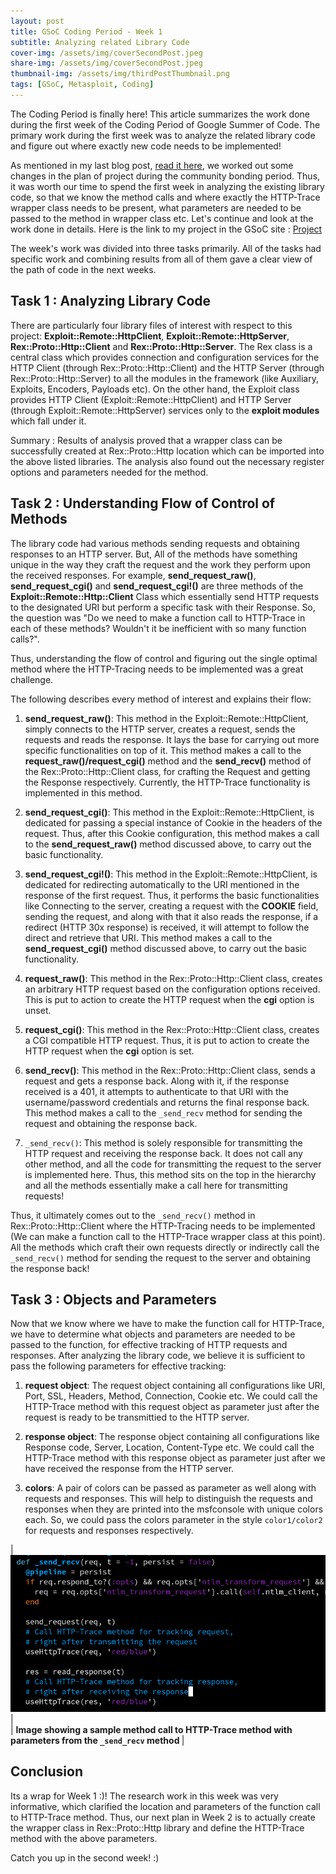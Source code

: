 ```yaml
---
layout: post
title: GSoC Coding Period - Week 1
subtitle: Analyzing related Library Code
cover-img: /assets/img/coverSecondPost.jpeg
share-img: /assets/img/coverSecondPost.jpeg
thumbnail-img: /assets/img/thirdPostThumbnail.png
tags: [GSoC, Metasploit, Coding]
---
```

  
The Coding Period is finally here! This article summarizes the work done during the first week of the Coding Period of Google Summer of Code. The primary work during the first week was to analyze the related library code and figure out where exactly new code needs to be implemented!  
  
As mentioned in my last blog post, [read it here](https://3v3ryone.github.io/gsoc/2022-06-08-community-bonding-period/), we worked out some changes in the plan of project during the community bonding period. Thus, it was worth our time to spend the first week in analyzing the existing library code, so that we know the method calls and where exactly the HTTP-Trace wrapper class needs to be present, what parameters are needed to be passed to the method in wrapper class etc. Let's continue and look at the work done in details. Here is the link to my project in the GSoC site : [Project](https://summerofcode.withgoogle.com/programs/2022/projects/I4PxrljP)  
  
The week's work was divided into three tasks primarily. All of the tasks had specific work and combining results from all of them gave a clear view of the path of code in the next weeks.  
  
## Task 1 : Analyzing Library Code  
  
There are particularly four library files of interest with respect to this project: **Exploit::Remote::HttpClient**, **Exploit::Remote::HttpServer**, **Rex::Proto::Http::Client** and **Rex::Proto::Http::Server**. The Rex class is a central class which provides connection and configuration services for the HTTP Client (through Rex::Proto::Http::Client) and the HTTP Server (through Rex::Proto::Http::Server) to all the modules in the framework (like Auxiliary, Exploits, Encoders, Payloads etc). On the other hand, the Exploit class provides HTTP Client (Exploit::Remote::HttpClient) and HTTP Server (through Exploit::Remote::HttpServer) services only to the __exploit modules__ which fall under it.
  
Summary : Results of analysis proved that a wrapper class can be successfully created at Rex::Proto::Http location which can be imported into the above listed libraries. The analysis also found out the necessary register options and parameters needed for the method.   
  
## Task 2 : Understanding Flow of Control of Methods  
  
The library code had various methods sending requests and obtaining responses to an HTTP server. But, All of the methods have something unique in the way they craft the request and the work they perform upon the received responses. For example, **send_request_raw()**, **send_request_cgi()** and **send_request_cgi!()** are three methods of the **Exploit::Remote::Http::Client** Class which essentially send HTTP requests to the designated URI but perform a specific task with their Response. So, the question was "Do we need to make a function call to HTTP-Trace in each of these methods? Wouldn't it be inefficient with so many function calls?".  
  
Thus, understanding the flow of control and figuring out the single optimal method where the HTTP-Tracing needs to be implemented was a great challenge.  
  
The following describes every method of interest and explains their flow:  
  
1. **send_request_raw()**: This method in the Exploit::Remote::HttpClient, simply connects to the HTTP server, creates a request, sends the requests and reads the response. It lays the base for carrying out more specific functionalities on top of it. This method makes a call to the **request_raw()/request_cgi()** method and the **send_recv()** method of the Rex::Proto::Http::Client class, for crafting the Request and getting the Response respectively. Currently, the HTTP-Trace functionality is implemented in this method.  
  
2. **send_request_cgi()**: This method in the Exploit::Remote::HttpClient, is dedicated for passing a special instance of Cookie in the headers of the request. Thus, after this Cookie configuration, this method makes a call to the **send_request_raw()** method discussed above, to carry out the basic functionality.
  
3. **send_request_cgi!()**: This method in the Exploit::Remote::HttpClient, is dedicated for redirecting automatically to the URI mentioned in the response of the first request. Thus, it performs the basic functionalities like Connecting to the server, creating a request with the **COOKIE** field, sending the request, and along with that it also reads the response, if a redirect (HTTP 30x response) is received, it will attempt to follow the direct and retrieve that URI. This method makes a call to the **send_request_cgi()** method discussed above, to carry out the basic functionality.
  
4. **request_raw()**: This method in the Rex::Proto::Http::Client class, creates an arbitrary HTTP request based on the configuration options received. This is put to action to create the HTTP request when the **cgi** option is unset.  
  
5. **request_cgi()**: This method in the Rex::Proto::Http::Client class, creates a CGI compatible HTTP request. Thus, it is put to action to create the HTTP request when the **cgi** option is set.  
  
6. **send_recv()**: This method in the Rex::Proto::Http::Client class, sends a request and gets a response back. Along with it, if the response received is a 401, it attempts to authenticate to that URI with the username/password credentials and returns the final response back. This method makes a call to the `_send_recv` method for sending the request and obtaining the response back.  
  
7. `_send_recv()`: This method is solely responsible for transmitting the HTTP request and receiving the response back. It does not call any other method, and all the code for transmitting the request to the server is implemented here. Thus, this method sits on the top in the hierarchy and all the methods essentially make a call here for transmitting requests!  
  
Thus, it ultimately comes out to the `_send_recv()` method in Rex::Proto::Http::Client where the HTTP-Tracing needs to be implemented (We can make a function call to the HTTP-Trace wrapper class at this point). All the methods which craft their own requests directly or indirectly call the `_send_recv()` method for sending the request to the server and obtaining the response back!
  
## Task 3 : Objects and Parameters  
  
Now that we know where we have to make the function call for HTTP-Trace, we have to determine what objects and parameters are needed to be passed to the function, for effective tracking of HTTP requests and responses. After analyzing the library code, we believe it is sufficient to pass the following parameters for effective tracking:  
  
1. **request object**: The request object containing all configurations like URI, Port, SSL, Headers, Method, Connection, Cookie etc. We could call the HTTP-Trace method with this request object as parameter just after the request is ready to be transmittied to the HTTP server.  
  
2. **response object**:  The response object containing all configurations like Response code, Server, Location, Content-Type etc. We could call the HTTP-Trace method with this response object as parameter just after we have received the response from the HTTP server.  
  
3. **colors**:  A pair of colors can be passed as parameter as well along with requests and responses. This will help to distinguish the requests and responses when they are printed into the msfconsole with unique colors each. So, we could pass the colors parameter in the style `color1/color2` for requests and responses respectively.  
  
  
| ![sampleMethodCallImage](../assets/img/sampleCallMethod.png) |  
| <b> Image showing a sample method call to HTTP-Trace method with parameters from the `_send_recv` method </b>|  
  
## Conclusion  
  
Its a wrap for Week 1 :)! The research work in this week was very informative, which clarified the location and parameters of the function call to HTTP-Trace method. Thus, our next plan in Week 2 is to actually create the wrapper class in Rex::Proto::Http library and define the HTTP-Trace method with the above parameters.  
  
Catch you up in the second week! :)
